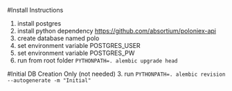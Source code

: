 #Install Instructions
1. install postgres
2. install python dependency  https://github.com/absortium/poloniex-api
3. create database named polo
4. set environment variable POSTGRES_USER
5. set environment variable POSTGRES_PW
6. run from root folder ```PYTHONPATH=. alembic upgrade head```


#Initial DB Creation Only (not needed)
3. run ```PYTHONPATH=. alembic revision --autogenerate -m "Initial"```
